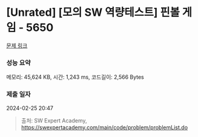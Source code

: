 # [Unrated] [모의 SW 역량테스트] 핀볼 게임 - 5650 

[문제 링크](https://swexpertacademy.com/main/code/problem/problemDetail.do?contestProbId=AWXRF8s6ezEDFAUo) 

### 성능 요약

메모리: 45,624 KB, 시간: 1,243 ms, 코드길이: 2,566 Bytes

### 제출 일자

2024-02-25 20:47



> 출처: SW Expert Academy, https://swexpertacademy.com/main/code/problem/problemList.do